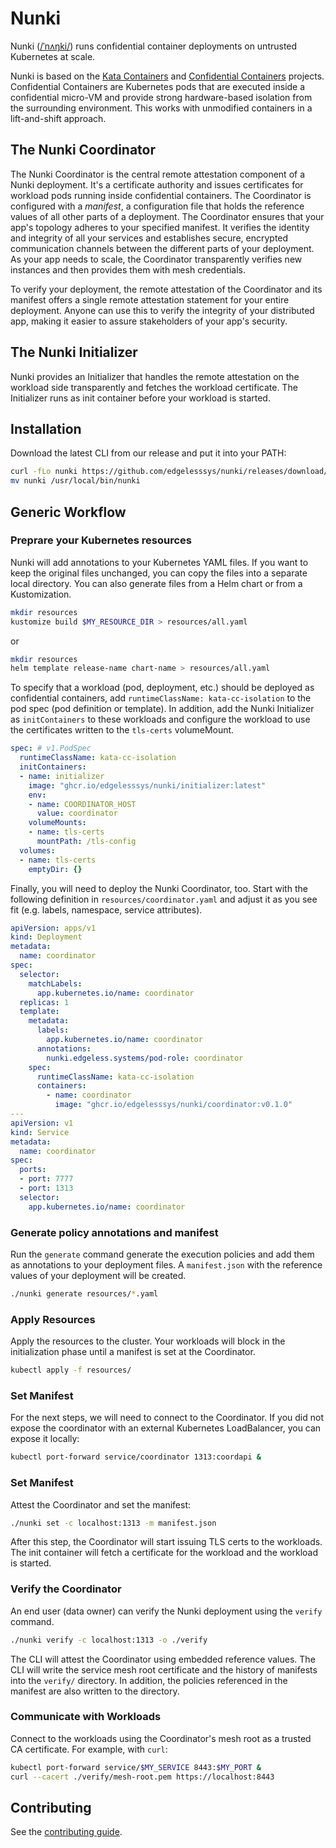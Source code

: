 # Nunki

Nunki ([/ˈnʌŋki/](https://en.wikipedia.org/wiki/Sigma_Sagittarii)) runs confidential container deployments
on untrusted Kubernetes at scale.

Nunki is based on the [Kata Containers](https://github.com/kata-containers/kata-containers) and
[Confidential Containers](https://github.com/confidential-containers) projects. Confidential Containers are
Kubernetes pods that are executed inside a confidential micro-VM and provide strong hardware-based isolation
from the surrounding environment. This works with unmodified containers in a lift-and-shift approach.

## The Nunki Coordinator

The Nunki Coordinator is the central remote attestation component of a Nunki deployment. It's a certificate
authority and issues certificates for workload pods running inside confidential containers. The Coordinator
is configured with a *manifest*, a configuration file that holds the reference values of all other parts of
a deployment. The Coordinator ensures that your app's topology adheres to your specified manifest. It verifies
the identity and integrity of all your services and establishes secure, encrypted communication channels between
the different parts of your deployment. As your app needs to scale, the Coordinator transparently verifies new
instances and then provides them with mesh credentials.

To verify your deployment, the remote attestation of the Coordinator and its manifest offers a single remote
attestation statement for your entire deployment. Anyone can use this to verify the integrity of your distributed
app, making it easier to assure stakeholders of your app's security.

## The Nunki Initializer

Nunki provides an Initializer that handles the remote attestation on the workload side transparently and
fetches the workload certificate. The Initializer runs as init container before your workload is started.

## Installation

Download the latest CLI from our release and put it into your PATH:

```sh
curl -fLo nunki https://github.com/edgelesssys/nunki/releases/download/latest/nunki
mv nunki /usr/local/bin/nunki
```

## Generic Workflow

### Preprare your Kubernetes resources

Nunki will add annotations to your Kubernetes YAML files. If you want to keep the original files
unchanged, you can copy the files into a separate local directory.
You can also generate files from a Helm chart or from a Kustomization.

```sh
mkdir resources
kustomize build $MY_RESOURCE_DIR > resources/all.yaml
```

or

```sh
mkdir resources
helm template release-name chart-name > resources/all.yaml
```

To specify that a workload (pod, deployment, etc.) should be deployed as confidential containers,
add `runtimeClassName: kata-cc-isolation` to the pod spec (pod definition or template).
In addition, add the Nunki Initializer as `initContainers` to these workloads and configure the
workload to use the certificates written to the `tls-certs` volumeMount.

```yaml
spec: # v1.PodSpec
  runtimeClassName: kata-cc-isolation
  initContainers:
  - name: initializer
    image: "ghcr.io/edgelesssys/nunki/initializer:latest"
    env:
    - name: COORDINATOR_HOST
      value: coordinator
    volumeMounts:
    - name: tls-certs
      mountPath: /tls-config
  volumes:
  - name: tls-certs
    emptyDir: {}
```

Finally, you will need to deploy the Nunki Coordinator, too. Start with the following definition
in `resources/coordinator.yaml` and adjust it as you see fit (e.g. labels, namespace, service attributes).

```yaml
apiVersion: apps/v1
kind: Deployment
metadata:
  name: coordinator
spec:
  selector:
    matchLabels:
      app.kubernetes.io/name: coordinator
  replicas: 1
  template:
    metadata:
      labels:
        app.kubernetes.io/name: coordinator
      annotations:
        nunki.edgeless.systems/pod-role: coordinator
    spec:
      runtimeClassName: kata-cc-isolation
      containers:
        - name: coordinator
          image: "ghcr.io/edgelesssys/nunki/coordinator:v0.1.0"
---
apiVersion: v1
kind: Service
metadata:
  name: coordinator
spec:
  ports:
  - port: 7777
  - port: 1313
  selector:
    app.kubernetes.io/name: coordinator
```

### Generate policy annotations and manifest

Run the `generate` command generate the execution policies and add them as annotations to your
deployment files. A `manifest.json` with the reference values of your deployment will be created.

```sh
./nunki generate resources/*.yaml
```

### Apply Resources

Apply the resources to the cluster. Your workloads will block in the initialization phase until a
manifest is set at the Coordinator.

```sh
kubectl apply -f resources/
```

### Set Manifest

For the next steps, we will need to connect to the Coordinator. If you did not expose the
coordinator with an external Kubernetes LoadBalancer, you can expose it locally:

```sh
kubectl port-forward service/coordinator 1313:coordapi &
```

### Set Manifest

Attest the Coordinator and set the manifest:

```sh
./nunki set -c localhost:1313 -m manifest.json
```

After this step, the Coordinator will start issuing TLS certs to the workloads. The init container
will fetch a certificate for the workload and the workload is started.

### Verify the Coordinator

An end user (data owner) can verify the Nunki deployment using the `verify` command.

```sh
./nunki verify -c localhost:1313 -o ./verify
```

The CLI will attest the Coordinator using embedded reference values. The CLI will write the service mesh
root certificate and the history of manifests into the `verify/` directory. In addition, the policies referenced
in the manifest are also written to the directory.

### Communicate with Workloads

Connect to the workloads using the Coordinator's mesh root as a trusted CA certificate.
For example, with `curl`:

```sh
kubectl port-forward service/$MY_SERVICE 8443:$MY_PORT &
curl --cacert ./verify/mesh-root.pem https://localhost:8443
```

## Contributing

See the [contributing guide](CONTRIBUTING.md).
